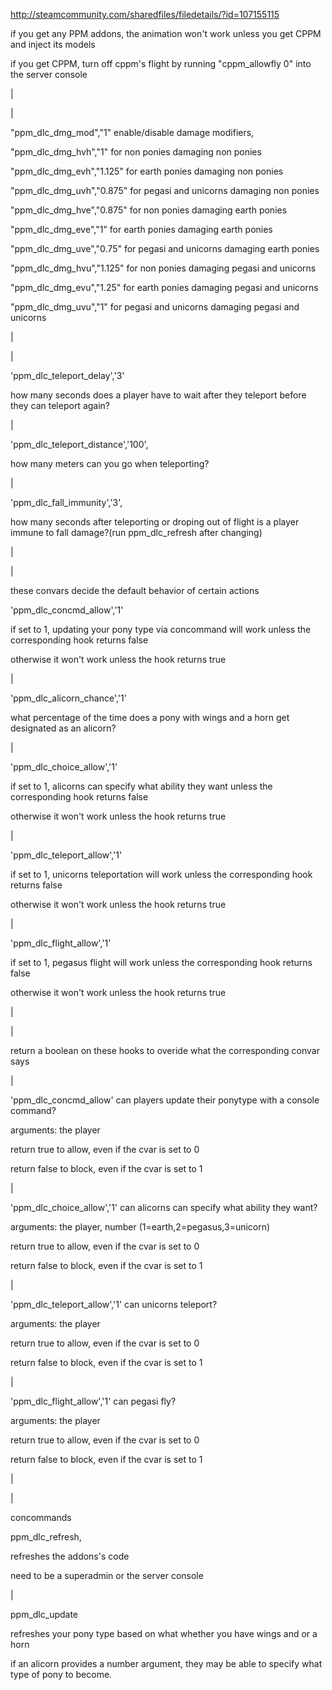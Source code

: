 http://steamcommunity.com/sharedfiles/filedetails/?id=107155115

if you get any PPM addons, the animation won't work unless you get CPPM and inject its models

if you get CPPM, turn off cppm's flight by running "cppm_allowfly 0" into the server console

|

|

"ppm_dlc_dmg_mod","1" enable/disable damage modifiers,

"ppm_dlc_dmg_hvh","1" for non ponies damaging non ponies

"ppm_dlc_dmg_evh","1.125" for earth ponies damaging non ponies

"ppm_dlc_dmg_uvh","0.875" for pegasi and unicorns damaging non ponies

"ppm_dlc_dmg_hve","0.875" for non ponies damaging earth ponies

"ppm_dlc_dmg_eve","1" for earth ponies damaging earth ponies

"ppm_dlc_dmg_uve","0.75" for pegasi and unicorns damaging earth ponies

"ppm_dlc_dmg_hvu","1.125" for non ponies damaging pegasi and unicorns

"ppm_dlc_dmg_evu","1.25" for earth ponies damaging pegasi and unicorns

"ppm_dlc_dmg_uvu","1" for pegasi and unicorns damaging pegasi and unicorns

|

|

'ppm_dlc_teleport_delay','3'

how many seconds does a player have to wait after they teleport before they can teleport again?

|

'ppm_dlc_teleport_distance','100',

how many meters can you go when teleporting?

|

'ppm_dlc_fall_immunity','3',

how many seconds after teleporting or droping out of flight is a player immune to fall damage?(run ppm_dlc_refresh after changing)

|

|

these convars decide the default behavior of certain actions

'ppm_dlc_concmd_allow','1'

if set to 1, updating your pony type via concommand will work unless the corresponding hook returns false

otherwise it won't work unless the hook returns true

|

'ppm_dlc_alicorn_chance','1'

what percentage of the time does a pony with wings and a horn get designated as an alicorn?

|

'ppm_dlc_choice_allow','1'

if set to 1, alicorns can specify what ability they want unless the corresponding hook returns false

otherwise it won't work unless the hook returns true

|

'ppm_dlc_teleport_allow','1'

if set to 1, unicorns teleportation will work unless the corresponding hook returns false

otherwise it won't work unless the hook returns true

|

'ppm_dlc_flight_allow','1'

if set to 1, pegasus flight will work unless the corresponding hook returns false

otherwise it won't work unless the hook returns true

|

|

return a boolean on these hooks to overide what the corresponding convar says

|

'ppm_dlc_concmd_allow' can players update their ponytype with a console command?

arguments: the player

return true to allow, even if the cvar is set to 0

return false to block, even if the cvar is set to 1

|

'ppm_dlc_choice_allow','1' can alicorns can specify what ability they want?

arguments: the player, number (1=earth,2=pegasus,3=unicorn)

return true to allow, even if the cvar is set to 0

return false to block, even if the cvar is set to 1

|

'ppm_dlc_teleport_allow','1' can unicorns teleport?

arguments: the player

return true to allow, even if the cvar is set to 0

return false to block, even if the cvar is set to 1

|

'ppm_dlc_flight_allow','1' can pegasi fly?

arguments: the player

return true to allow, even if the cvar is set to 0

return false to block, even if the cvar is set to 1

|

|

concommands

ppm_dlc_refresh,

refreshes the addons's code

need to be a superadmin or the server console

|

ppm_dlc_update

refreshes your pony type based on what whether you have wings and or a horn

if an alicorn provides a number argument, they may be able to specify what type of pony to become.
